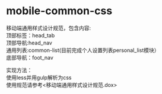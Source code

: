 # mobile-common-css
移动端通用样式设计规范，包含内容:<br>
顶部标签：head_tab<br>
顶部导航:head_nav<br>
通用列表:common-list(目前完成个人设置列表personal_list模块）<br>
底部导航：foot_nav<br>

实现方法：<br>
使用less并用gulp解析为css<br>
使用规范请参考<移动端通用样式设计规范.dox><br>
